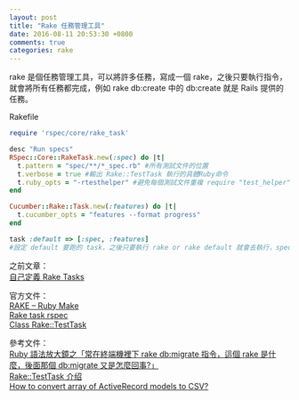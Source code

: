 ```yaml
---
layout: post
title: "Rake 任務管理工具"
date: 2016-08-11 20:53:30 +0800
comments: true
categories: rake
---
```


rake 是個任務管理工具，可以將許多任務，寫成一個 rake，之後只要執行指令，就會將所有任務都完成，例如 rake db:create 中的 db:create 就是 Rails 提供的任務。

<!-- more -->

Rakefile

```ruby
require 'rspec/core/rake_task'

desc "Run specs"
RSpec::Core::RakeTask.new(:spec) do |t|
  t.pattern = "spec/**/*_spec.rb" #所有測試文件的位置
  t.verbose = true #輸出 Rake::TestTask 執行的具體Ruby命令
  t.ruby_opts = "-rtesthelper" #避免每個測試文件重複 require "test_helper"
end

Cucumber::Rake::Task.new(:features) do |t|
  t.cucumber_opts = "features --format progress"
end

task :default => [:spec, :features]
#設定 default 要跑的 task，之後只要執行 rake or rake default 就會去執行，spec 和 feature 的 task
```

之前文章：  
[自己定義 Rake Tasks](http://mgleon08.github.io/blog/2016/03/10/custom-tasks/)

官方文件：  
[RAKE – Ruby Make](http://rake.rubyforge.org/)  
[Rake task rspec](https://relishapp.com/rspec/rspec-core/v/3-4/docs/command-line/rake-task)  
[Class Rake::TestTask](http://rake.rubyforge.org/classes/Rake/TestTask.html)  

參考文件：  
[Ruby 語法放大鏡之「常在終端機裡下 rake db:migrate 指令，這個 rake 是什麼，後面那個 db:migrate 又是怎麼回事?」](http://kaochenlong.com/2016/04/30/rake/)  
[Rake::TestTask 介绍](http://code.oneapm.com/ruby/2015/05/28/ruby-rake-testtask/)  
[How to convert array of ActiveRecord models to CSV?](http://stackoverflow.com/questions/19200734/how-to-convert-array-of-activerecord-models-to-csv)  
